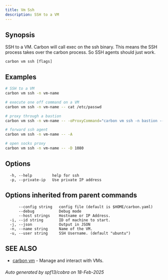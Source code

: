 ```yaml
---
title: Vm Ssh
description: SSH to a VM
---
```


## Synopsis

SSH to a VM.
Carbon will call exec on the ssh binary. This means the SSH process takes
over the carbon process. So SSH agents should just work. 


```
carbon vm ssh [flags]
```

## Examples

```bash
# SSH to a VM
carbon vm ssh -n vm-name
```

```bash
# execute one off command on a VM
carbon vm ssh -n vm-name -- cat /etc/passwd
```

```bash
# proxy through a bastion
carbon vm ssh -n vm-name -- -oProxyCommand="carbon vm ssh -n bastion -- -W %h:%p"
```

```bash
# forward ssh agent
carbon vm ssh -n vm-name -- -A
```

```bash
# open socks proxy
carbon vm ssh -n vm-name -- -D 1080

```

## Options

```
  -h, --help         help for ssh
  -p, --private-ip   Use private IP address
```

## Options inherited from parent commands

```
      --config string   config file (default is $HOME/carbon.yaml)
      --debug           Debug mode
      --host strings    Hostname or IP Address.
  -i, --id string       ID of machine to start.
  -j, --json            Output in JSON
  -n, --name string     Name of the VM.
  -u, --user string     SSH Username. (default "ubuntu")
```

## SEE ALSO

* [carbon vm](carbon_vm.md)	 - Manage and interact with VMs.

###### Auto generated by spf13/cobra on 18-Feb-2025
